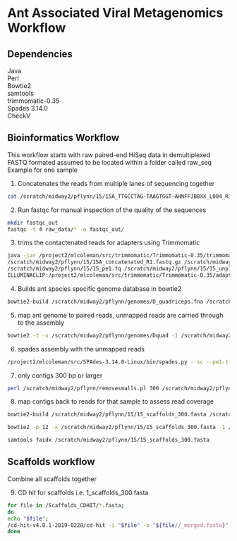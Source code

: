 # Ant Associated Viral Metagenomics Workflow
## Dependencies 
Java <br>
Perl <br>
Bowtie2 <br>
samtools <br>
trimmomatic-0.35 <br>
Spades 3.14.0 <br>
CheckV <br>

## Bioinformatics Workflow
This workflow starts with raw paired-end HiSeq data in demultiplexed FASTQ formated assumed to be located within a folder called raw_seq
Example for one sample
1. Concatenates the reads from multiple lanes of sequencing together  
```sh
cat /scratch/midway2/pflynn/15/15A_TTGCCTAG-TAAGTGGT-AHNFFJBBXX_L004_R1.fastq.gz /scratch/midway2/pflynn/15/15A_TTGCCTAG-TAAGTGGT-AHNFFJBBXX_L005_R1.fastq.gz /scratch/midway2/pflynn/15/15A_TTGCCTAG-TAAGTGGT-AHWYVLBBXX_L005_R1.fastq.gz > /scratch/midway2/pflynn/15/15A_concatenated_R1.fastq.gz
```
2. Run fastqc for manual inspection of the quality of the sequences 
```sh
mkdir fastqc_out
fastqc -t 4 raw_data/* -o fastqc_out/
```
3. trims the contactenated reads for adapters using Trimmomatic
```sh
java -jar /project2/mlcoleman/src/trimmomatic/Trimmomatic-0.35/trimmomatic-0.35.jar PE -phred33 \
/scratch/midway2/pflynn/15/15A_concatenated_R1.fastq.gz /scratch/midway2/pflynn/15/15A_concatenated_R2.fastq.gz  \
/scratch/midway2/pflynn/15/15_pe1.fq /scratch/midway2/pflynn/15/15_unp1.fq /scratch/midway2/pflynn/15/15_pe2.fq /scratch/midway2/pflynn/15/15_unp2.fq \
ILLUMINACLIP:/project2/mlcoleman/src/trimmomatic/Trimmomatic-0.35/adapters/TruSeq3-PE-2.fa:2:30:10 LEADING:3 TRAILING:3 SLIDINGWINDOW:4:15 MINLEN:36
```
 4. Builds ant species specific genome database in bowtie2
```sh
bowtie2-build /scratch/midway2/pflynn/genomes/D_quadriceps.fna /scratch/midway2/pflynn/genomes/Dquad

```
5. map ant genome to paired reads, unmapped reads are carried through to the assembly
```sh
bowtie2 -t -x /scratch/midway2/pflynn/genomes/Dquad -1 /scratch/midway2/pflynn/15/15_pe1.fq  -2 /scratch/midway2/pflynn/15/15_pe2.fq --un-conc /scratch/midway2/pflynn/15/15_conc_unmapped.fastq --al-conc /scratch/midway2/pflynn/15/15_conc_mapped.sam

```
6. spades assembly with the unmapped reads
```sh
/project2/mlcoleman/src/SPAdes-3.14.0-Linux/bin/spades.py --sc --pe1-1 /scratch/midway2/pflynn/15/15_conc_unmapped.1.fastq --pe1-2 /scratch/midway2/pflynn/15/15_conc_unmapped.2.fastq -k 21,33,55,77,99,127  -o /scratch/midway2/pflynn/15/15_spades
```

7. only contigs 300 bp or larger
```sh
perl /scratch/midway2/pflynn/removesmalls.pl 300 /scratch/midway2/pflynn/15/15_spades/scaffolds.fasta > /scratch/midway2/pflynn/Scaffolds/15_scaffolds_300.fasta
```

8. map contigs back to reads for that sample to assess read coverage
```sh
bowtie2-build /scratch/midway2/pflynn/15/15_scaffolds_300.fasta /scratch/midway2/pflynn/15/15_scaffolds_300.fasta

bowtie2 -p 12 -x /scratch/midway2/pflynn/15/15_scaffolds_300.fasta -1 /scratch/midway2/pflynn/15/15_pe1.fq  -2 /scratch/midway2/pflynn/15/15_pe2.fq -S /scratch/midway2/pflynn/15/15_reads.map.sam

samtools faidx /scratch/midway2/pflynn/15/15_scaffolds_300.fasta
```
## Scaffolds workflow 
Combine all scaffolds together 

9. CD hit for scaffolds i.e. 1_scaffolds_300.fasta
```sh
for file in /Scaffolds_CDHIT/*.fasta;
do
echo "$file";
/cd-hit-v4.8.1-2019-0228/cd-hit -i "$file" -o "${file//_merged.fasta}"  -aS 0.95 -c 0.95 -n 5 -d 0;
done
```